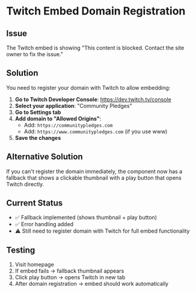 # Twitch Embed Domain Registration

## Issue
The Twitch embed is showing "This content is blocked. Contact the site owner to fix the issue."

## Solution
You need to register your domain with Twitch to allow embedding:

1. **Go to Twitch Developer Console**: https://dev.twitch.tv/console
2. **Select your application**: "Community Pledges"
3. **Go to Settings tab**
4. **Add domain to "Allowed Origins"**:
   - Add: `https://communitypledges.com`
   - Add: `https://www.communitypledges.com` (if you use www)
5. **Save the changes**

## Alternative Solution
If you can't register the domain immediately, the component now has a fallback that shows a clickable thumbnail with a play button that opens Twitch directly.

## Current Status
- ✅ Fallback implemented (shows thumbnail + play button)
- ✅ Error handling added
- ⚠️ Still need to register domain with Twitch for full embed functionality

## Testing
1. Visit homepage
2. If embed fails → fallback thumbnail appears
3. Click play button → opens Twitch in new tab
4. After domain registration → embed should work automatically
